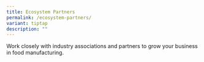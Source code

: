 ```yaml
---
title: Ecosystem Partners
permalink: /ecosystem-partners/
variant: tiptap
description: ""
---
```

<p>Work closely with industry associations and partners to grow your business
in food manufacturing.</p>